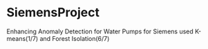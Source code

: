 # SiemensProject
Enhancing Anomaly Detection for Water Pumps for Siemens
used K-means(1/7) and Forest Isolation(6/7)



